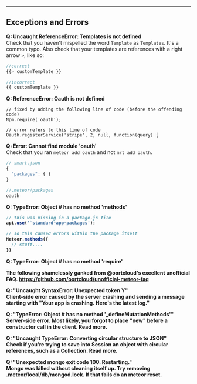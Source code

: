 ------------------------------------------------------------------
## Exceptions and Errors

**Q:  Uncaught ReferenceError: Templates is not defined**  
Check that you haven't mispelled the word ``Template`` as ``Templates``.  It's a common typo.  Also check that your templates are references with a right arrow ``>``, like so:

````js
//correct
{{> customTemplate }}

//incorrect
{{ customTemplate }}
````

**Q: ReferenceError: Oauth is not defined**     

````
// fixed by adding the following line of code (before the offending code)
Npm.require('oauth');

// error refers to this line of code
Oauth.registerService('stripe', 2, null, function(query) {
````


**Q:  Error: Cannot find module 'oauth'**  
Check that you ran ``meteor add oauth`` and not ``mrt add oauth``.  

````js
// smart.json
{
  "packages": { }
}

//.meteor/packages
oauth
````


**Q:   TypeError: Object #<Object> has no method 'methods'**  

````js
// this was missing in a package.js file
api.use('`standard-app-packages');

// so this caused errors within the package itself
Meteor.methods({
  // stuff....
})

````

**Q:   TypeError: Object # has no method 'require'**  


The following shamelessly ganked from @oortcloud's excellent unofficial FAQ.
https://github.com/oortcloud/unofficial-meteor-faq

**Q:   "Uncaught SyntaxError: Unexpected token Y"**  
Client-side error caused by the server crashing and sending a message starting with "Your app is crashing. Here's the latest log."  

**Q:   "TypeError: Object # has no method '_defineMutationMethods'"**  
Server-side error. Most likely, you forgot to place "new" before a constructor call in the client. Read more.  

**Q:   "Uncaught TypeError: Converting circular structure to JSON"**  
Check if you're trying to save into Session an object with circular references, such as a Collection. Read more.  

**Q:   "Unexpected mongo exit code 100. Restarting."**  
Mongo was killed without cleaning itself up. Try removing .meteor/local/db/mongod.lock. If that fails do an meteor reset.  



